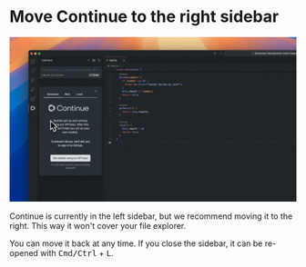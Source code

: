 # Move Continue to the right sidebar

![Move Continue to right sidebar](./move-to-right-sidebar.gif)

Continue is currently in the left sidebar, but we recommend moving it to the right.
This way it won't cover your file explorer.

You can move it back at any time. If you close the sidebar, it can be re-opened with <kbd>Cmd/Ctrl</kbd> + <kbd>L</kbd>.
